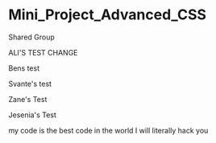 # Mini_Project_Advanced_CSS

Shared Group

ALI'S TEST CHANGE

Bens test

Svante's test 

Zane's Test

Jesenia's Test 

my code is the best code in the world I will literally hack you
